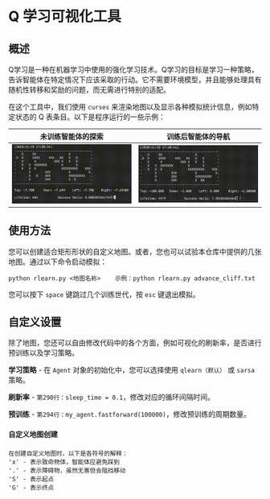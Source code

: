 # Q 学习可视化工具
## 概述
Q学习是一种在机器学习中使用的强化学习技术。Q学习的目标是学习一种策略，告诉智能体在特定情况下应该采取的行动。它不需要环境模型，并且能够处理具有随机性转移和奖励的问题，而无需进行特别的适配。

在这个工具中，我们使用 `curses` 来渲染地图以及显示各种模拟统计信息，例如特定状态的 Q 表条目。以下是程序运行的一些示例：

未训练智能体的探索 | 训练后智能体的导航
------------ | -------------
<img src="img/video_1.gif" width="400" /> | <img src="img/video_2.gif" width="400" />


## 使用方法
您可以创建适合矩形形状的自定义地图。或者，您也可以试验本仓库中提供的几张地图。通过以下命令启动模拟：

```
python rlearn.py <地图名称>    示例：python rlearn.py advance_cliff.txt
```

您可以按下 `space` 键跳过几个训练世代，按 `esc` 键退出模拟。

## 自定义设置
除了地图，您还可以自由修改代码中的各个方面，例如可视化的刷新率，是否进行预训练以及学习策略。

__学习策略__ - 在 `Agent` 对象的初始化中，您可以选择使用 `qlearn（默认）` 或 `sarsa` 策略。

__刷新率__ - `第290行：sleep_time = 0.1`，修改对应的循环间隔时间。

__预训练__ - `第294行：my_agent.fastforward(100000)`，修改预训练的周期数量。

#### 自定义地图创建
```
在创建自定义地图时，以下是各符号的解释：
'x' - 表示致命物体，智能体应避免踩到
'.' - 表示障碍物，虽然无害但会阻挡移动
'S' - 表示起点
'G' - 表示终点
```
